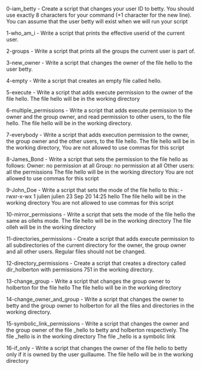 0-iam_betty - Create a script that changes your user ID to betty. You should use exactly 8 characters for your command (+1 character for the new line). You can assume that the user betty will exist when we will run your script

1-who_am_i - Write a script that prints the effective userid of the current user.

2-groups - Write a script that prints all the groups the current user is part of.

3-new_owner - Write a script that changes the owner of the file hello to the user betty.

4-empty - Write a script that creates an empty file called hello.

5-execute - Write a script that adds execute permission to the owner of the file hello. The file hello will be in the working directory

6-multiple_permissions - Write a script that adds execute permission to the owner and the group owner, and read permission to other users, to the file hello. The file hello will be in the working directory.

7-everybody - Write a script that adds execution permission to the owner, the group owner and the other users, to the file hello. The file hello will be in the working directory, You are not allowed to use commas for this script

8-James_Bond - Write a script that sets the permission to the file hello as follows: Owner: no permission at all Group: no permission at all Other users: all the permissions The file hello will be in the working directory You are not allowed to use commas for this script

9-John_Doe - Write a script that sets the mode of the file hello to this: -rwxr-x-wx 1 julien julien 23 Sep 20 14:25 hello The file hello will be in the working directory You are not allowed to use commas for this script

10-mirror_permissions - Write a script that sets the mode of the file hello the same as ollehs mode. The file hello will be in the working directory The file olleh will be in the working directory

11-directories_permissions - Create a script that adds execute permission to all subdirectories of the current directory for the owner, the group owner and all other users. Regular files should not be changed.

12-directory_permissions - Create a script that creates a directory called dir_holberton with permissions 751 in the working directory.

13-change_group - Write a script that changes the group owner to holberton for the file hello The file hello will be in the working directory

14-change_owner_and_group - Write a script that changes the owner to betty and the group owner to holberton for all the files and directories in the working directory.

15-symbolic_link_permissions - Write a script that changes the owner and the group owner of the file _hello to betty and holberton respectively. The file _hello is in the working directory The file _hello is a symbolic link

16-if_only - Write a script that changes the owner of the file hello to betty only if it is owned by the user guillaume. The file hello will be in the working directory

